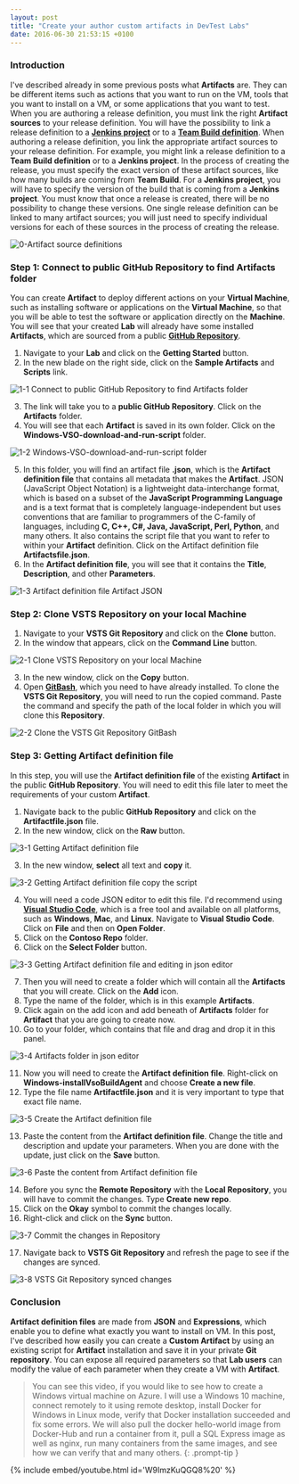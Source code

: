 ```yaml
---
layout: post
title: "Create your author custom artifacts in DevTest Labs"
date: 2016-06-30 21:53:15 +0100
---
```


### Introduction

I've described already in some previous posts what **Artifacts** are. They can be different items such as actions that you want to run on the VM, tools that you want to install on a VM, or some applications that you want to test. When you are authoring a release definition, you must link the right **Artifact sources** to your release definition. You will have the possibility to link a release definition to a **[Jenkins project](https://wiki.jenkins-ci.org/display/JENKINS/About+Jenkins+project)** or to a **[Team Build definition](https://www.visualstudio.com/en-us/docs/build/define/create)**. When authoring a release definition, you link the appropriate artifact sources to your release definition. For example, you might link a release definition to a **Team Build definition** or to a **Jenkins project**. In the process of creating the release, you must specify the exact version of these artifact sources, like how many builds are coming from **Team Build**. For a **Jenkins project**, you will have to specify the version of the build that is coming from a **Jenkins project**. You must know that once a release is created, there will be no possibility to change these versions. One single release definition can be linked to many artifact sources; you will just need to specify individual versions for each of these sources in the process of creating the release.

![0-Artifact source definitions](/assets/img/2016/06/0-Artifact-source-definitions.jpg "0-Artifact source definitions")

### Step 1: Connect to public GitHub Repository to find Artifacts folder

You can create **Artifact** to deploy different actions on your **Virtual Machine**, such as installing software or applications on the **Virtual Machine**, so that you will be able to test the software or application directly on the **Machine**. You will see that your created **Lab** will already have some installed **Artifacts**, which are sourced from a public **[GitHub Repository](https://developer.github.com/v3/repos/)**.
1. Navigate to your **Lab** and click on the **Getting Started** button.
2. In the new blade on the right side, click on the **Sample Artifacts** and **Scripts** link.

![1-1 Connect to public GitHub Repository to find Artifacts folder](/assets/img/2016/06/1-1-Connect-to-public-GitHub-Repository-to-find-Artifacts-folder.jpg "1-1 Connect to public GitHub Repository to find Artifacts folder")

3. The link will take you to a **public GitHub Repository**. Click on the **Artifacts** folder.
4. You will see that each **Artifact** is saved in its own folder. Click on the **Windows-VSO-download-and-run-script** folder.

![1-2 Windows-VSO-download-and-run-script folder](/assets/img/2016/06/1-2-Windows-VSO-download-and-run-script-folder-1.jpg "1-2 Windows-VSO-download-and-run-script folder")

5. In this folder, you will find an artifact file **.json**, which is the **Artifact definition file** that contains all metadata that makes the **Artifact**. JSON (JavaScript Object Notation) is a lightweight data-interchange format, which is based on a subset of the **JavaScript Programming Language** and is a text format that is completely language-independent but uses conventions that are familiar to programmers of the C-family of languages, including **C, C++, C#, Java, JavaScript, Perl, Python**, and many others. It also contains the script file that you want to refer to within your **Artifact** definition. Click on the Artifact definition file **Artifactsfile.json**.
6. In the **Artifact definition file**, you will see that it contains the **Title**, **Description**, and other **Parameters**.

![1-3 Artifact definition file Artifact JSON](/assets/img/2016/06/1-3-Artifact-definition-file-Artifact-JSON.jpg "1-3 Artifact definition file Artifact JSON")

### Step 2: Clone VSTS Repository on your local Machine

1. Navigate to your **VSTS Git Repository** and click on the **Clone** button.
2. In the window that appears, click on the **Command Line** button.

![2-1 Clone VSTS Repository on your local Machine](/assets/img/2016/06/2-1-Clone-VSTS-Repository-on-your-local-Machine.jpg "2-1 Clone VSTS Repository on your local Machine")

3. In the new window, click on the **Copy** button.
4. Open **[GitBash](https://openhatch.org/missions/windows-setup/install-git-bash)**, which you need to have already installed. To clone the **VSTS Git Repository**, you will need to run the copied command. Paste the command and specify the path of the local folder in which you will clone this **Repository**.

![2-2 Clone the VSTS Git Repository GitBash](/assets/img/2016/06/2-2-Clone-the-VSTS-Git-Repository-GitBash.jpg "2-2 Clone the VSTS Git Repository GitBash")

### Step 3: Getting Artifact definition file

In this step, you will use the **Artifact definition file** of the existing **Artifact** in the public **GitHub Repository**. You will need to edit this file later to meet the requirements of your custom **Artifact**.
1. Navigate back to the public **GitHub Repository** and click on the **Artifactfile.json** file.
2. In the new window, click on the **Raw** button.

![3-1 Getting Artifact definition file](/assets/img/2016/06/3-1-Getting-Artifact-definition-file.jpg "3-1 Getting Artifact definition file")

3. In the new window, **select** all text and **copy** it.

![3-2 Getting Artifact definition file copy the script](/assets/img/2016/06/3-2-Getting-Artifact-definition-file-copy-the-script.jpg "3-2 Getting Artifact definition file copy the script")

4. You will need a code JSON editor to edit this file. I'd recommend using **[Visual Studio Code](https://code.visualstudio.com/b?utm_expid=101350005-21.ckupCbvGQMiML5eJsxWmxw.1&utm_referrer=https%3A%2F%2Fwww.google.si%2F)**, which is a free tool and available on all platforms, such as **Windows**, **Mac**, and **Linux**. Navigate to **Visual Studio Code**. Click on **File** and then on **Open Folder**.
5. Click on the **Contoso Repo** folder.
6. Click on the **Select Folder** button.

![3-3 Getting Artifact definition file and editing in json editor](/assets/img/2016/06/3-3-Getting-Artifact-definition-file-and-editing-in-json-editor.jpg "3-3 Getting Artifact definition file and editing in json editor")

7. Then you will need to create a folder which will contain all the **Artifacts** that you will create. Click on the **Add** icon.
8. Type the name of the folder, which is in this example **Artifacts**.
9. Click again on the add icon and add beneath of **Artifacts** folder for **Artifact** that you are going to create now.
10. Go to your folder, which contains that file and drag and drop it in this panel.

![3-4 Artifacts folder in json editor](/assets/img/2016/06/3-4-Artifacts-folder-in-json-editor.jpg "3-4 Artifacts folder in json editor")

11. Now you will need to create the **Artifact definition file**. Right-click on **Windows-installVsoBuildAgent** and choose **Create a new file**.
12. Type the file name **Artifactfile.json** and it is very important to type that exact file name.

![3-5 Create the Artifact definition file](/assets/img/2016/06/3-5-Create-the-Artifact-definition-file.jpg "3-5 Create the Artifact definition file")

13. Paste the content from the **Artifact definition file**. Change the title and description and update your parameters. When you are done with the update, just click on the **Save** button.

![3-6 Paste the content from Artifact definition file](/assets/img/2016/06/3-6-Paste-the-content-from-Artifact-definition-file.jpg "3-6 Paste the content from Artifact definition file")

14. Before you sync the **Remote Repository** with the **Local Repository**, you will have to commit the changes. Type **Create new repo**.
15. Click on the **Okay** symbol to commit the changes locally.
16. Right-click and click on the **Sync** button.

![3-7 Commit the changes in Repository](/assets/img/2016/06/3-7-Commit-the-changes-in-Repository.jpg "3-7 Commit the changes in Repository")

17. Navigate back to **VSTS Git Repository** and refresh the page to see if the changes are synced.

![3-8 VSTS Git Repository synced changes](/assets/img/2016/06/3-8-VSTS-Git-Repository-synced-changes.jpg "3-8 VSTS Git Repository synced changes")

### Conclusion

**Artifact definition files** are made from **JSON** and **Expressions**, which enable you to define what exactly you want to install on VM. In this post, I've described how easily you can create a **Custom Artifact** by using an existing script for **Artifact** installation and save it in your private **Git repository**. You can expose all required parameters so that **Lab users** can modify the value of each parameter when they create a VM with **Artifact**.

>You can see this video, if you would like to see how to create a Windows virtual machine on Azure. I will use a Windows 10 machine, connect remotely to it using remote desktop, install Docker for Windows in Linux mode, verify that Docker installation succeeded and fix some errors. We will also pull the docker hello-world image from Docker-Hub and run a container from it, pull a SQL Express image as well as nginx, run many containers from the same images, and see how we can verify that and many others.
{: .prompt-tip }

{% include embed/youtube.html id='W9ImzKuQGQ8%20' %}

